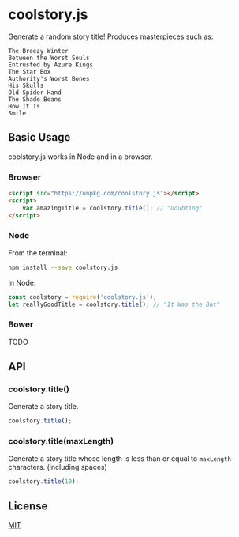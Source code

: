 # coolstory.js
Generate a random story title! Produces masterpieces such as:

    The Breezy Winter
    Between the Worst Souls
    Entrusted by Azure Kings
    The Star Box
    Authority's Worst Bones
    His Skulls
    Old Spider Hand
    The Shade Beans
    How It Is
    Smile

## Basic Usage
coolstory.js works in Node and in a browser.

### Browser

``` html
<script src="https://unpkg.com/coolstory.js"></script>
<script>
    var amazingTitle = coolstory.title(); // "Doubting"
</script>
```

### Node

From the terminal:

``` bash
npm install --save coolstory.js
```

In Node:

``` js
const coolstory = require('coolstory.js');
let reallyGoodTitle = coolstory.title(); // "It Was the Bat"
```

### Bower

TODO

## API

### coolstory.title()
Generate a story title.

``` js
coolstory.title();
```

### coolstory.title(maxLength)
Generate a story title whose length is less than or equal to `maxLength` characters. (including spaces)

``` js
coolstory.title(10);
```

## License

[MIT](/LICENSE)
